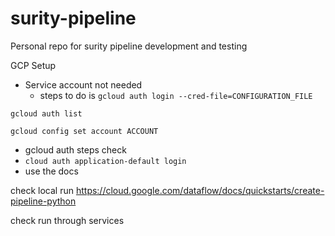 # surity-pipeline
Personal repo for surity pipeline development and testing



GCP Setup
- Service account not needed
    - steps to do is `gcloud auth login --cred-file=CONFIGURATION_FILE`

```
gcloud auth list

gcloud config set account ACCOUNT
```
- gcloud auth steps check
- `cloud auth application-default login`
- use the docs

check local run https://cloud.google.com/dataflow/docs/quickstarts/create-pipeline-python

check run through services

